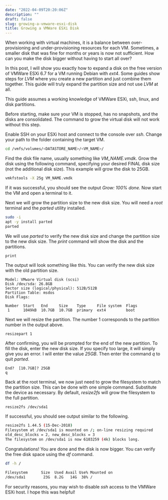 ```yaml
---
date: "2022-04-09T20:20:06Z"
description: ""
draft: false
slug: growing-a-vmware-esxi-disk
title: Growing a VMWare ESXi Disk
---
```



When working with virtual machines, it is a balance between over-provisioning and under-provisioning resources for each VM. Sometimes, a smaller disk that was fine for months or years is now not sufficient. How can you make the disk bigger without having to start all over?

In this post, I will show you exactly how to expand a disk on the free version of VMWare ESXi 6.7 for a VM running Debian with _ext4_. Some guides show steps for _LVM_ where you create a new partition and just combine them together. This guide will truly expand the partition size and not use _LVM_ at all.

This guide assumes a working knowledge of VMWare ESXi, ssh, linux, and disk partitions.

Before starting, make sure your VM is stopped, has no snapshots, and the disks are consolidated. The command to grow the virtual disk will not work without this step.

Enable SSH on your ESXi host and connect to the console over _ssh_. Change your path to the folder containing the target VM.

```bash
cd /vmfs/volumes/<DATASTORE_NAME>/<VM_NAME>/
```

Find the disk file name, usually something like _VM_NAME.vmdk_. Grow the disk using the following command, specifying your desired FINAL disk size (not the additional disk size). This example will grow the disk to 25GB.

```bash
vmkfstools -X 25g VM_NAME.vmdk
```

If it was successful, you should see the output _Grow: 100% done._ Now start the VM and open a terminal to it.

Next we will grow the partition size to the new disk size. You will need a _root_ terminal and the _parted_ utility installed.

```bash
sudo -i
apt -y install parted
parted
```

We will use _parted_ to verify the new disk size and change the partition size to the new disk size. The _print_ command will show the disk and the partitions.

```parted
print
```

The output will look something like this. You can verify the new disk size with the old partition size.

```parted
Model: VMware Virtual disk (scsi)
Disk /dev/sda: 26.8GB
Sector size (logical/physical): 512B/512B
Partition Table: msdos
Disk Flags:

Number  Start   End     Size    Type     File system  Flags
 1      1049kB  10.7GB  10.7GB  primary  ext4         boot
```

Next we will resize the partition. The number 1 corresponds to the partition number in the output above.

```parted
resizepart 1
```

After confirming, you will be prompted for the end of the new partition. To fill the disk, enter the new disk size. If you specify too large, it will simply give you an error. I will enter the value _25GB_. Then enter the command _q_ to quit _parted_.

```parted
End?  [10.7GB]? 25GB
q
```

Back at the root terminal, we now just need to grow the filesystem to match the partition size. This can be done with one simple command. Substitute the device as necessary. By default, _resize2fs_ will grow the filesystem to the full partition.

```bash
resize2fs /dev/sda1
```

If successful, you should see output similar to the following.

```bash
resize2fs 1.44.5 (15-Dec-2018)
Filesystem at /dev/sda1 is mounted on /; on-line resizing required
old_desc_blocks = 2, new_desc_blocks = 3
The filesystem on /dev/sda1 is now 6103259 (4k) blocks long.
```

Congratulations! You are done and the disk is now bigger. You can verify the free disk space using the _df_ command.

```bash
df -h /

Filesystem      Size  Used Avail Use% Mounted on
/dev/sda1        23G  8.2G   14G  38% /
```

For security reasons, you may wish to disable _ssh_ access to the VMWare ESXi host. I hope this was helpful!

